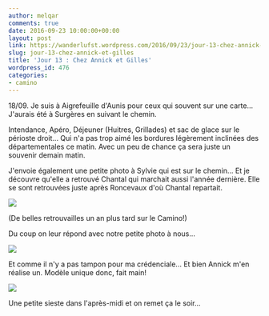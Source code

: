 ```yaml
---
author: melqar
comments: true
date: 2016-09-23 10:00:00+00:00
layout: post
link: https://wanderlufst.wordpress.com/2016/09/23/jour-13-chez-annick-et-gilles/
slug: jour-13-chez-annick-et-gilles
title: 'Jour 13 : Chez Annick et Gilles'
wordpress_id: 476
categories:
- camino
---
```


18/09. Je suis à Aigrefeuille d'Aunis pour ceux qui souvent sur une carte... J'aurais été à Surgères en suivant le chemin.

Intendance, Apéro, Déjeuner (Huitres, Grillades) et sac de glace sur le périoste droit... Qui n'a pas trop aimé les bordures légèrement inclinées des départementales ce matin. Avec un peu de chance ça sera juste un souvenir demain matin.

J'envoie également une petite photo à Sylvie qui est sur le chemin... Et je découvre qu'elle a retrouvé Chantal qui marchait aussi l'année dernière. Elle se sont retrouvées juste après Roncevaux d'où Chantal repartait. 

[![](http://wanderlufst.files.wordpress.com/2016/09/wp-1474222130092.jpg)](http://wanderlufst.files.wordpress.com/2016/09/wp-1474222130092.jpg)

(De belles retrouvailles un an plus tard sur le Camino!)

Du coup on leur répond avec notre petite photo à nous...

[![](http://wanderlufst.files.wordpress.com/2016/09/wp-image-1500642506jpg.jpg)](http://wanderlufst.files.wordpress.com/2016/09/wp-image-1500642506jpg.jpg)

Et comme il n'y a pas tampon pour ma crédenciale... Et bien Annick m'en réalise un. Modèle unique donc, fait main!

[![](http://wanderlufst.files.wordpress.com/2016/09/wp-image-848110361jpg.jpg)](http://wanderlufst.files.wordpress.com/2016/09/wp-image-848110361jpg.jpg)

Une petite sieste dans l'après-midi et on remet ça le soir...
